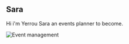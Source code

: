 ## Sara

Hi i'm Yerrou Sara an events planner to become.

![Event management](https://user-images.githubusercontent.com/100361974/158232072-10d34308-2803-4fa4-99c9-f307128b5b6c.jpeg)
